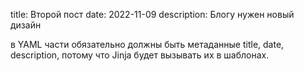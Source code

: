 title: Второй пост
date: 2022-11-09
description: Блогу нужен новый дизайн

в YAML части обязательно должны быть метаданные title, date, description, потому что Jinja будет вызывать их в шаблонах.